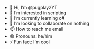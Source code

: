 - 👋 Hi, I’m @pugplayzYT
- 👀 I’m interested in scripting
- 🌱 I’m currently learning c#
- 💞️ I’m looking to collaborate on nothing
- 📫 How to reach me email
- 😄 Pronouns: he/him
- ⚡ Fun fact: I'm cool

<!---
pugplayzYT/pugplayzYT is a ✨ special ✨ repository because its `README.md` (this file) appears on your GitHub profile.
You can click the Preview link to take a look at your changes.
--->
